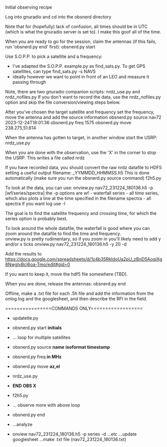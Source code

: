 Initial observing recipe

Log into gnuradio and cd into the obsnerd directory

Note that for (hopefully) lack of confusion, all times should be in UTC (which is what the gnuradio server is set to).  I make this goof all of the time.

When you are ready to go for the session, claim the antennas (if this fails, run 'obsnerd.py end' first):
obsnerd.py start <INITIALS HERE>

Use S.O.P.P. to pick a satellite and a frequency:
 - I've adapted the S.O.P.P. example.py as find_sats.py.  To get GPS satellites, can type
find_sats.py -s NAVS
 - ideally however we want to point in front of an LEO and measure it passing through

Note, there are two gnuradio companion scripts:  nrdz_use.py and nrdz_nofiles.py
If you don't want to record the data, use the nrdz_nofiles.py option and skip the file conversion/viewing steps below. 

After you've chosen the target satellite and frequency set the frequency, move the antenna and add the source information
obsnerd.py source nav72  2023-12-24T18:01:36
obsnerd.py freq 1575
obsnerd.py move 238.275,51.614

When the antenna has gotten to target, in another window start the USRP:
nrdz_use.py

When you are done with the observation, use the 'X' in the corner to stop the USRP.  This writes a file called nrdz

If you have recorded data, you should convert the raw nrdz datafile to HDF5 setting a useful output filename: <satname>_YYMMDD_HHMMSS.h5
This is done automatically (make sure you run the obsnerd.py source command)
f2h5.py

To look at the data, you can use:
onview.py nav72_231224_180136.h5 -p [wf/series/spectra]
the -p options are
    wf - waterfall
    series - all time series, which also plots a line at the time specified in the filename
    spectra - all spectra
if you want log use -l

The goal is to find the satellite frequency and crossing time, for which the series option is probably best.

To look around the whole datafile, the waterfall is good where you can zoom around the datafile to find the time and frequency.  
onview.py is pretty rudimentary, so if you zoom in you'll likely need to add y and/or x ticks
onview.py nav72_231224_180136.h5 -y 20 -d

Add the results to
https://docs.google.com/spreadsheets/d/1z4b35RkIdoUa2pU_zBnD5AoqiXg8NwgIvBci6oa-Tmo/edit#gid=0

If you want to keep it, move the hdf5 file somewhere (TBD).

When you are done, release the antennas:
obsnerd.py end

Offline, make a .txt file for each .5h file and add the information from the onlog.log and the googlesheet, and then describe the RFI in the field.

================COMMANDS ONLY==================
- updatetle.py
- obsnerd.py start __initials__
- ... loop for multiple satellites
- obsnerd.py source __name__ __isoformat timestamp__
- obsnerd.py freq __in MHz__
- obsnerd.py move __az,el__
- nrdz_use.py
- **END OBS X**
- f2h5.py
- ... observe more with above loop
- obsnerd.py end

- ...analyze
- onview nav72_231224_180136.h5 -p series -d
...etc
...update googlesheet
...make .txt file (nav72_231224_180136.txt)
